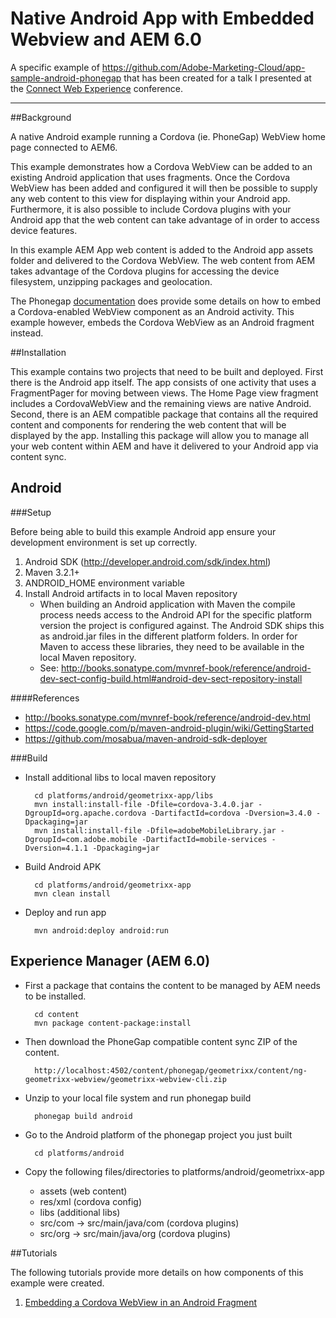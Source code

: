 Native Android App with Embedded Webview and AEM 6.0
===========

A specific example of <https://github.com/Adobe-Marketing-Cloud/app-sample-android-phonegap> that has been created for a
 talk I presented at the [Connect Web Experience](http://www.connectcon.ch/2014/en.html) conference.

---

##Background

A native Android example running a Cordova (ie. PhoneGap) WebView home page connected to AEM6.

This example demonstrates how a Cordova WebView can be added to an existing Android application that uses fragments.  Once the Cordova WebView
has been added and configured it will then be possible to supply any web content to this view for displaying within your Android app.  Furthermore,
it is also possible to include Cordova plugins with your Android app that the web content can take advantage of in order to access device features.

In this example AEM App web content is added to the Android app assets folder and delivered to the Cordova WebView.  The web content from AEM takes
advantage of the Cordova plugins for accessing the device filesystem, unzipping packages and geolocation.

The Phonegap [documentation](http://docs.phonegap.com/en/3.4.0/guide_platforms_android_webview.md.html) does provide some details on how to embed a Cordova-enabled WebView component as an Android activity.
This example however, embeds the Cordova WebView as an Android fragment instead.


##Installation

This example contains two projects that need to be built and deployed.  First there is the Android app itself.  The app
consists of one activity that uses a FragmentPager for moving between views.  The Home Page view fragment includes a CordovaWebView and
the remaining views are native Android.  Second, there is an AEM compatible package that contains all the required content and components for
rendering the web content that will be displayed by the app.  Installing this package will allow you to manage all your web content within AEM
and have it delivered to your Android app via content sync.

Android
----

###Setup

Before being able to build this example Android app ensure your development environment is set up correctly.

1. Android SDK (http://developer.android.com/sdk/index.html)
1. Maven 3.2.1+
1. ANDROID_HOME environment variable
1. Install Android artifacts in to local Maven repository
    - When building an Android application with Maven the compile process needs access to the Android API for the specific platform version the project is configured against. The Android SDK ships this as android.jar files in the different platform folders. In order for Maven to access these libraries, they need to be available in the local Maven repository.
    - See: <http://books.sonatype.com/mvnref-book/reference/android-dev-sect-config-build.html#android-dev-sect-repository-install>

####References

- <http://books.sonatype.com/mvnref-book/reference/android-dev.html>
- <https://code.google.com/p/maven-android-plugin/wiki/GettingStarted>
- <https://github.com/mosabua/maven-android-sdk-deployer>

###Build

* Install additional libs to local maven repository

        cd platforms/android/geometrixx-app/libs
        mvn install:install-file -Dfile=cordova-3.4.0.jar -DgroupId=org.apache.cordova -DartifactId=cordova -Dversion=3.4.0 -Dpackaging=jar
        mvn install:install-file -Dfile=adobeMobileLibrary.jar -DgroupId=com.adobe.mobile -DartifactId=mobile-services -Dversion=4.1.1 -Dpackaging=jar

* Build Android APK

        cd platforms/android/geometrixx-app
        mvn clean install

* Deploy and run app

        mvn android:deploy android:run



Experience Manager (AEM 6.0)
----

* First a package that contains the content to be managed by AEM needs to be installed.

        cd content
        mvn package content-package:install

* Then download the PhoneGap compatible content sync ZIP of the content.

        http://localhost:4502/content/phonegap/geometrixx/content/ng-geometrixx-webview/geometrixx-webview-cli.zip

* Unzip to your local file system and run phonegap build

        phonegap build android

* Go to the Android platform of the phonegap project you just built

        cd platforms/android

* Copy the following files/directories to platforms/android/geometrixx-app
    * assets (web content)
    * res/xml (cordova config)
    * libs (additional libs)
    * src/com -> src/main/java/com (cordova plugins)
    * src/org -> src/main/java/org (cordova plugins)

##Tutorials

The following tutorials provide more details on how components of this example were created.

1. [Embedding a Cordova WebView in an Android Fragment](https://github.com/Adobe-Marketing-Cloud/app-sample-android-phonegap/wiki/Embed-Webview-in-Android-Fragment)